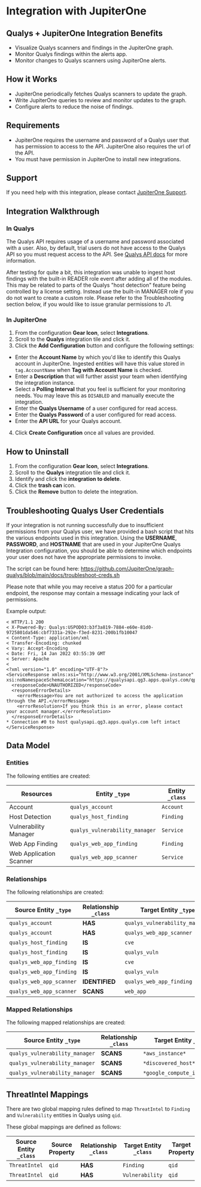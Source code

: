 # Integration with JupiterOne

## Qualys + JupiterOne Integration Benefits

- Visualize Qualys scanners and findings in the JupiterOne graph.
- Monitor Qualys findings within the alerts app.
- Monitor changes to Qualys scanners using JupiterOne alerts.

## How it Works

- JupiterOne periodically fetches Qualys scanners to update the graph.
- Write JupiterOne queries to review and monitor updates to the graph.
- Configure alerts to reduce the noise of findings.

## Requirements

- JupiterOne requires the username and password of a Qualys user that has
  permission to access to the API. JupiterOne also requires the url of the API.
- You must have permission in JupiterOne to install new integrations.

## Support

If you need help with this integration, please contact
[JupiterOne Support](https://support.jupiterone.io).

## Integration Walkthrough

### In Qualys

The Qualys API requires usage of a username and password associated with a user.
Also, by default, trial users do not have access to the Qualys API so you must
request access to the API. See
[Qualys API docs](https://debug.qualys.com/qwebhelp/fo_portal/api_doc/scans/index.htm#t=get_started%2Fget_started.htm)
for more information.

After testing for quite a bit, this integration was unable to ingest host
findings with the built-in READER role event after adding all of the modules.
This may be related to parts of the Qualys "host detection" feature being
controlled by a license setting. Instead use the built-in MANAGER role if
you do not want to create a custom role. Please refer to the Troubleshooting
section below, if you would like to issue granular permissions to J1.

### In JupiterOne

1. From the configuration **Gear Icon**, select **Integrations**.
2. Scroll to the **Qualys** integration tile and click it.
3. Click the **Add Configuration** button and configure the following settings:

- Enter the **Account Name** by which you'd like to identify this Qualys account
  in JupiterOne. Ingested entities will have this value stored in
  `tag.AccountName` when **Tag with Account Name** is checked.
- Enter a **Description** that will further assist your team when identifying
  the integration instance.
- Select a **Polling Interval** that you feel is sufficient for your monitoring
  needs. You may leave this as `DISABLED` and manually execute the integration.
- Enter the **Qualys Username** of a user configured for read access.
- Enter the **Qualys Password** of a user configured for read access.
- Enter the **API URL** for your Qualys account.

4. Click **Create Configuration** once all values are provided.

## How to Uninstall

1. From the configuration **Gear Icon**, select **Integrations**.
2. Scroll to the **Qualys** integration tile and click it.
3. Identify and click the **integration to delete**.
4. Click the **trash can** icon.
5. Click the **Remove** button to delete the integration.

## Troubleshooting Qualys User Credentials

If your integration is not running successfully due to insufficient permissions
from your Qualys user, we have provided a bash script that hits the various
endpoints used in this integration. Using the **USERNAME**, **PASSWORD**, and
**HOSTNAME** that are used in your JupiterOne Qualys Integration configuration,
you should be able to determine which endpoints your user does not have the
appropriate permissions to invoke.

The script can be found here:
https://github.com/JupiterOne/graph-qualys/blob/main/docs/troubleshoot-creds.sh

Please note that while you may receive a status 200 for a particular endpoint,
the response may contain a message indicating your lack of permissions.

Example output:

```
< HTTP/1.1 200
< X-Powered-By: Qualys:USPOD03:b3f3a819-7884-e60e-81d0-9725801da546:cbf7331a-292e-f3ed-8231-200b1fb10047
< Content-Type: application/xml
< Transfer-Encoding: chunked
< Vary: Accept-Encoding
< Date: Fri, 14 Jan 2022 03:55:39 GMT
< Server: Apache
<
<?xml version="1.0" encoding="UTF-8"?>
<ServiceResponse xmlns:xsi="http://www.w3.org/2001/XMLSchema-instance" xsi:noNamespaceSchemaLocation="https://qualysapi.qg3.apps.qualys.com/qps/xsd/2.0/am/hostasset.xsd">
  <responseCode>UNAUTHORIZED</responseCode>
  <responseErrorDetails>
    <errorMessage>You are not authorized to access the application through the API.</errorMessage>
    <errorResolution>If you think this is an error, please contact your account manager.</errorResolution>
  </responseErrorDetails>
* Connection #0 to host qualysapi.qg3.apps.qualys.com left intact
</ServiceResponse>
```

<!-- {J1_DOCUMENTATION_MARKER_START} -->
<!--
********************************************************************************
NOTE: ALL OF THE FOLLOWING DOCUMENTATION IS GENERATED USING THE
"j1-integration document" COMMAND. DO NOT EDIT BY HAND! PLEASE SEE THE DEVELOPER
DOCUMENTATION FOR USAGE INFORMATION:

https://github.com/JupiterOne/sdk/blob/main/docs/integrations/development.md
********************************************************************************
-->

## Data Model

### Entities

The following entities are created:

| Resources               | Entity `_type`                 | Entity `_class` |
| ----------------------- | ------------------------------ | --------------- |
| Account                 | `qualys_account`               | `Account`       |
| Host Detection          | `qualys_host_finding`          | `Finding`       |
| Vulnerability Manager   | `qualys_vulnerability_manager` | `Service`       |
| Web App Finding         | `qualys_web_app_finding`       | `Finding`       |
| Web Application Scanner | `qualys_web_app_scanner`       | `Service`       |

### Relationships

The following relationships are created:

| Source Entity `_type`    | Relationship `_class` | Target Entity `_type`          |
| ------------------------ | --------------------- | ------------------------------ |
| `qualys_account`         | **HAS**               | `qualys_vulnerability_manager` |
| `qualys_account`         | **HAS**               | `qualys_web_app_scanner`       |
| `qualys_host_finding`    | **IS**                | `cve`                          |
| `qualys_host_finding`    | **IS**                | `qualys_vuln`                  |
| `qualys_web_app_finding` | **IS**                | `cve`                          |
| `qualys_web_app_finding` | **IS**                | `qualys_vuln`                  |
| `qualys_web_app_scanner` | **IDENTIFIED**        | `qualys_web_app_finding`       |
| `qualys_web_app_scanner` | **SCANS**             | `web_app`                      |

### Mapped Relationships

The following mapped relationships are created:

| Source Entity `_type`          | Relationship `_class` | Target Entity `_type`       | Direction |
| ------------------------------ | --------------------- | --------------------------- | --------- |
| `qualys_vulnerability_manager` | **SCANS**             | `*aws_instance*`            | FORWARD   |
| `qualys_vulnerability_manager` | **SCANS**             | `*discovered_host*`         | FORWARD   |
| `qualys_vulnerability_manager` | **SCANS**             | `*google_compute_instance*` | FORWARD   |

<!--
********************************************************************************
END OF GENERATED DOCUMENTATION AFTER BELOW MARKER
********************************************************************************
-->
<!-- {J1_DOCUMENTATION_MARKER_END} -->

## ThreatIntel Mappings

There are two global mapping rules defined to map `ThreatIntel` to `Finding` and
`Vulnerability` entities in Qualys using `qid`.

These global mappings are defined as follows:

| Source Entity `_class` | Source Property | Relationship `_class` | Target Entity `_class` | Target Property |
| ---------------------- | --------------- | --------------------- | ---------------------- | --------------- |
| `ThreatIntel`          | `qid`           | **HAS**               | `Finding`              | `qid`           |
| `ThreatIntel`          | `qid`           | **HAS**               | `Vulnerability`        | `qid`           |
